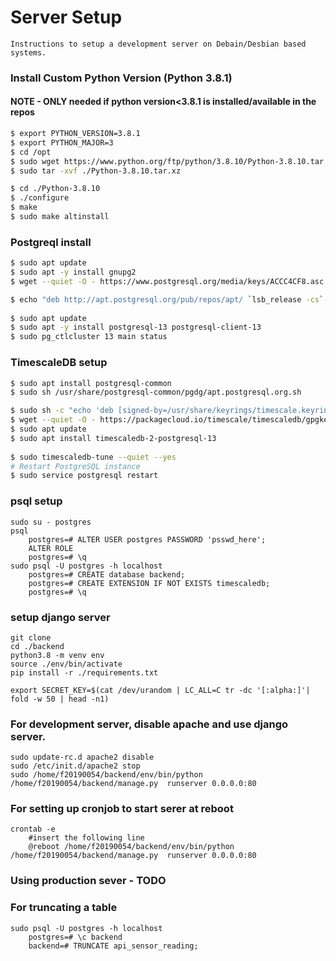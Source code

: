 # Server Setup
	Instructions to setup a development server on Debain/Desbian based systems.
### Install Custom Python Version (Python 3.8.1)
#### NOTE - ONLY needed if python version<3.8.1 is installed/available in the repos 
```bash
$ export PYTHON_VERSION=3.8.1
$ export PYTHON_MAJOR=3
$ cd /opt
$ sudo wget https://www.python.org/ftp/python/3.8.10/Python-3.8.10.tar.xz
$ sudo tar -xvf ./Python-3.8.10.tar.xz

$ cd ./Python-3.8.10
$ ./configure 
$ make 
$ sudo make altinstall
```
### Postgreql install
```bash
$ sudo apt update
$ sudo apt -y install gnupg2
$ wget --quiet -O - https://www.postgresql.org/media/keys/ACCC4CF8.asc | sudo apt-key add -

$ echo "deb http://apt.postgresql.org/pub/repos/apt/ `lsb_release -cs`-pgdg main" |sudo tee  /etc/apt/sources.list.d/pgdg.list
 
$ sudo apt update
$ sudo apt -y install postgresql-13 postgresql-client-13
$ sudo pg_ctlcluster 13 main status
```
### TimescaleDB setup
```bash
$ sudo apt install postgresql-common
$ sudo sh /usr/share/postgresql-common/pgdg/apt.postgresql.org.sh

$ sudo sh -c "echo 'deb [signed-by=/usr/share/keyrings/timescale.keyring] https://packagecloud.io/timescale/timescaledb/debian/ $ (lsb_release -c -s) main' > /etc/apt/sources.list.d/timescaledb.list"
$ wget --quiet -O - https://packagecloud.io/timescale/timescaledb/gpgkey | sudo gpg --dearmor -o /usr/share/keyrings/timescale.keyring
$ sudo apt update
$ sudo apt install timescaledb-2-postgresql-13
 
$ sudo timescaledb-tune --quiet --yes
# Restart PostgreSQL instance
$ sudo service postgresql restart

```
### psql setup

    sudo su - postgres
    psql
        postgres=# ALTER USER postgres PASSWORD 'psswd_here';
        ALTER ROLE
        postgres=# \q
    sudo psql -U postgres -h localhost
        postgres=# CREATE database backend;
        postgres=# CREATE EXTENSION IF NOT EXISTS timescaledb;
        postgres=# \q

### setup django server

    git clone 
    cd ./backend
    python3.8 -m venv env
    source ./env/bin/activate
    pip install -r ./requirements.txt
    
    export SECRET_KEY=$(cat /dev/urandom | LC_ALL=C tr -dc '[:alpha:]'| fold -w 50 | head -n1)
    
### For development server, disable apache and use django server.

    sudo update-rc.d apache2 disable
    sudo /etc/init.d/apache2 stop
    sudo /home/f20190054/backend/env/bin/python /home/f20190054/backend/manage.py  runserver 0.0.0.0:80

### For setting up cronjob to start serer at reboot

    crontab -e
        #insert the following line 
        @reboot /home/f20190054/backend/env/bin/python /home/f20190054/backend/manage.py  runserver 0.0.0.0:80

### Using production sever - TODO

### For truncating a table

    sudo psql -U postgres -h localhost
        postgres=# \c backend
        backend=# TRUNCATE api_sensor_reading;


